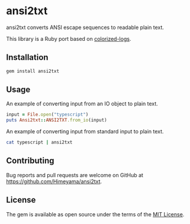 # ansi2txt
ansi2txt converts ANSI escape sequences to readable plain text.

This library is a Ruby port based on [colorized-logs](https://github.com/kilobyte/colorized-logs).

## Installation

```bash
gem install ansi2txt
```

## Usage

An example of converting input from an IO object to plain text.

```ruby
input = File.open("typescript")
puts Ansi2txt::ANSI2TXT.from_io(input)
```

An example of converting input from standard input to plain text.

```bash
cat typescript | ansi2txt
```

## Contributing

Bug reports and pull requests are welcome on GitHub at https://github.com/Himeyama/ansi2txt.

## License

The gem is available as open source under the terms of the [MIT License](https://opensource.org/licenses/MIT).
